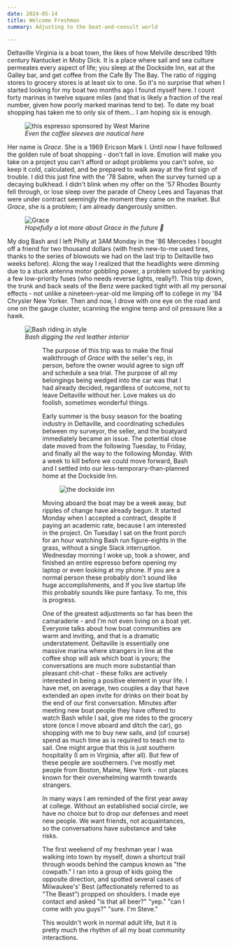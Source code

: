 ```yaml
---
date: 2024-05-14
title: Welcome Freshman
summary: Adjusting to the boat-and-consult world

---
```


Deltaville Virginia is a boat town, the likes of how Melville described 19th century Nantucket in Moby Dick. It is a place where sail and sea culture permeates every aspect of life; you sleep at the Dockside Inn, eat at the Galley bar, and get coffee from the Cafe By The Bay. The ratio of rigging stores to grocery stores is at least six to one. So it's no surprise that when I started looking for my boat two months ago I found myself here. I count forty marinas in twelve square miles (and that is likely a fraction of the real number, given how poorly marked marinas tend to be). To date my boat shopping has taken me to only six of them... I am hoping six is enough. 

<figure>
<img src="/images/cafe_by_the_bay.png" alt="this espresso sponsored by West Marine"/>
<figcaption><i>Even the coffee sleeves are nautical here</i></figcaption>
</figure>

Her name is _Grace_. She is a 1969 Ericson Mark I. Until now I have followed the golden rule of boat shopping - don't fall in love. Emotion will make you take on a project you can't afford or adopt problems you can't solve, so keep it cold, calculated, and be prepared to walk away at the first sign of trouble. I did this just fine with the '78 Sabre, when the survey turned up a decaying bulkhead. I didn't blink when my offer on the '57 Rhodes Bounty fell through, or lose sleep over the parade of Cheoy Lees and Tayanas that were under contract seemingly the moment they came on the market. But _Grace_, she is a problem; I am already dangerously smitten. 
<figure>
<img src="images/grace.png" alt="Grace"/>
<figcaption><i>Hopefully a lot more about Grace in the future 🤞</i></figcaption>
</figure>

My dog Bash and I left Philly at 3AM Monday in the '86 Mercedes I bought off a friend for two thousand dollars (with fresh new-to-me used tires, thanks to the series of blowouts we had on the last trip to Deltaville two weeks before). Along the way I realized that the headlights were dimming due to a stuck antenna motor gobbling power, a problem solved by yanking a few low-priority fuses (who needs reverse lights, really?). This trip down, the trunk and back seats of the Benz were packed tight with all my personal effects - not unlike a nineteen-year-old me limping off to college in my '84 Chrysler New Yorker. Then and now, I drove with one eye on the road and one on the gauge cluster,  scanning the engine temp and oil pressure like a hawk. 

<figure>
<img src="images/bash_in_benz.png" alt="Bash riding in style"/>
<figcaption><i>Bash digging the red leather interior</i></figcaption>
<figure>

The purpose of this trip was to make the final walkthrough of _Grace_ with the seller's rep, in person, before the owner would agree to sign off and schedule a sea trial. The purpose of all my belongings being wedged into the car was that I had already decided, regardless of outcome, not to leave Deltaville without her. Love makes us do foolish, sometimes wonderful things. 

Early summer is the busy season for the boating industry in Deltaville, and coordinating schedules between my surveyor, the seller, and the boatyard immediately became an issue. The potential close date moved from the following Tuesday, to Friday, and finally all the way to the following Monday. With a week to kill before we could move forward, Bash and I settled into our less-temporary-than-planned home at the Dockside Inn. 

<figure>
<img src="images/dockside.png" alt="the dockside inn"/>
</figure>

Moving aboard the boat may be a week away, but ripples of change have already begun. It started Monday when I accepted a contract, despite it paying an academic rate, because I am interested in the project. On Tuesday I sat on the front porch for an hour watching Bash run figure-eights in the grass, without a single Slack interruption. Wednesday morning I woke up, took a shower, and finished an entire espresso before opening my laptop or even looking at my phone. If you are a normal person these probably don't sound like huge accomplishments, and If you live startup life this probably sounds like pure fantasy. To me, this is progress.

One of the greatest adjustments so far has been the camaraderie - and I'm not even living on a boat yet. Everyone talks about how boat communities are warm and inviting, and that is a dramatic understatement. Deltaville is essentially one massive marina where strangers in line at the coffee shop will ask which boat is yours; the conversations are much more substantial than pleasant chit-chat - these folks are actively interested in being a positive element in your life. I have met, on average, two couples a day that have extended an open invite for drinks on their boat by the end of our first conversation. Minutes after meeting new boat people they have offered to watch Bash while I sail, give me rides to the grocery store (once I move aboard and ditch the car), go shopping with me to buy new sails, and (of course) spend as much time as is required to teach me to sail. One might argue that this is just southern hospitality (I am in Virginia, after all). But few of these people are southerners. I've mostly met people from Boston, Maine, New York - not places known for their overwhelming warmth towards strangers. 

In many ways I am reminded of the first year away at college. Without an established social circle, we have no choice but to drop our defenses and meet new people. We want friends, not acquaintances, so the conversations have substance and take risks. 

The first weekend of my freshman year I was walking into town by myself, down a shortcut trail through woods behind the campus known as "the cowpath." I ran into a group of kids going the opposite direction, and spotted several cases of Milwaukee's' Best (affectionately referred to as "The Beast") propped on shoulders. I made eye contact and asked "is that all beer?" 
"yep."
"can I come with you guys?" 
"sure. I'm Steve."

This wouldn't work in normal adult life, but it is pretty much the rhythm of all my boat community interactions. 

 
<!--stackedit_data:
eyJoaXN0b3J5IjpbMTg1NDA3MDcxMiwtMTY3ODQ3NzgwNiw5Mj
YxNjU5NDZdfQ==
-->